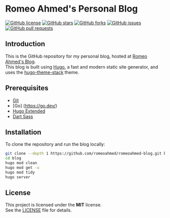 # Romeo Ahmed's Personal Blog

[![GitHub license](https://img.shields.io/github/license/romeoahmed/romeoahmed-blog?style=flat)](https://github.com/romeoahmed/romeoahmed-blog/blob/main/LICENSE)
[![GitHub stars](https://img.shields.io/github/stars/romeoahmed/romeoahmed-blog?style=flat)](https://github.com/romeoahmed/romeoahmed-blog/stargazers)
[![GitHub forks](https://img.shields.io/github/forks/romeoahmed/romeoahmed-blog?style=flat)](https://github.com/romeoahmed/romeoahmed-blog/forks)
[![GitHub issues](https://img.shields.io/github/issues/romeoahmed/romeoahmed-blog?style=flat)](https://github.com/romeoahmed/romeoahmed-blog/issues)
[![GitHub pull requests](https://img.shields.io/github/issues-pr/romeoahmed/romeoahmed-blog?style=flat)](https://github.com/romeoahmed/romeoahmed-blog/pulls)

## Introduction

This is the GitHub repository for my personal blog, hosted at [Romeo Ahmed's Blog](https://romeoahmed.top).  
This blog is built using [Hugo](https://gohugo.io/), a fast and modern static site generator, and uses the [hugo-theme-stack](https://github.com/CaiJimmy/hugo-theme-stack) theme.

## Prerequisites

- [Git](https://git-scm.com/)
- [Go] (https://go.dev/)
- [Hugo Extended](https://gohugo.io/getting-started/installing/)
- [Dart Sass](https://sass-lang.com/dart-sass/)

## Installation

To clone the repository and run the blog locally:

```bash
git clone --depth 1 https://github.com/romeoahmed/romeoahmed-blog.git blog
cd blog
hugo mod clean
hugo mod get -u
hugo mod tidy
hugo server
```

## License
This project is licensed under the **MIT** license.  
See the [LICENSE](https://github.com/romeoahmed/romeoahmed-blog/blob/main/LICENSE) file for details.
